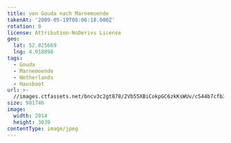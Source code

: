 ```yaml
---
title: von Gouda nach Marnemoende
takenAt: '2009-05-19T08:06:18.000Z'
rotation: 0
license: Attribution-NoDerivs License
geo:
  lat: 52.025669
  lng: 4.918098
tags:
  - Gouda
  - Marnemoende
  - Netherlands
  - Hausboot
url: >-
  //images.ctfassets.net/bncv3c2gt878/2Vb55XBiCokpGC6zkKsWUv/c544b7cfb39115e8eedd10e256f7d257/von-gouda-nach-marnemoende_4358961636_o
size: 981746
image:
  width: 2014
  height: 3039
contentType: image/jpeg
---
```


